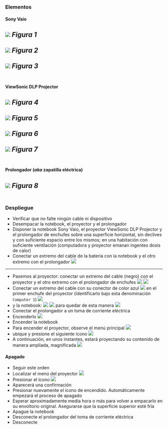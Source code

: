 ### Elementos
#### Sony Vaio
![](images/projector/IMG_1487.jpg)
_Figura 1_
<BR></BR>
![](images/projector/IMG_1488.jpg)
_Figura 2_
<BR></BR>
![](images/projector/IMG_1489.jpg)
_Figura 3_
<BR></BR>
---
#### ViewSonic DLP Projector
![](images/projector/IMG_1486.jpg)
_Figura 4_
<BR></BR>
![](images/projector/IMG_1485.jpg)
_Figura 5_
<BR></BR>
![](images/projector/IMG_1484.jpg)
_Figura 6_
<BR></BR>
![](images/projector/IMG_1478.jpg)
_Figura 7_
<BR></BR>
---
#### Prolongador (_aka_ zapatilla eléctrica)
![](images/projector/IMG_1491.png)
_Figura 8_
<BR></BR>
---
### Despliegue
* Verificar que no falte ningún cable ni dispositivo
* Desempacar la notebook, el proyector y el prolongador 
* Disponer la notebook Sony Vaio, el proyector ViewSonic DLP Projector y el prolongador de enchufes sobre una superficie horizontal, sin declives y con suficiente espacio entre los mismos; en una habitación con suficiente ventilación (computadora y proyector emanan ingentes dosis de calor)
* Conectar un extremo del cable de la batería con la notebook y el otro extremo con el prolongador
![](images/projector/IMG_1477.jpg)
---
* Pasemos al proyector: conectar un extremo del cable (negro) con el proyector y el otro extremo con el prolongador de enchufes 
![](images/projector/IMG_1486.jpg)
![](images/projector/IMG_1495.jpg)
* Conectar un extremo del cable con su conector de color azul
![](images/projector/IMG_1485.jpg)
	 en el primer enchufe del proyector (identificarlo bajo esta denominación `Computer 1`) 
![](images/projector/IMG_1494.jpg)
* y la notebook:
![](images/projector/IMG_1479.jpg)
![](images/projector/IMG_1480.jpg)
para quedar de esta manera
![](images/projector/IMG_1481.jpg)
* Conectar el prolongador a un toma de corriente eléctrica
* Encenderlo
![](images/projector/IMG_1493.jpg)
* Encender la notebook
* Para encender el proyector, observe el menú principal
![](images/projector/IMG_1482.jpg)
* ubique y presione el siguiente ícono
![](images/projector/encendido.png)	 
* A continuación, en unos instantes, estará proyectando su contenido de manera ampliada, magnificada
![](images/projector/IMG_1483.jpg)

#### Apagado 
* Seguir este orden
* Localizar el menú del proyector
![](images/projector/IMG_1482.jpg)
* Presionar el ícono
![](images/projector/encendido.png)
* Aparecerá una confirmación
* Presionar nuevamente el ícono de encendido. Automáticamente empezará el proceso de apagado
* Esperar aproximadamente media hora o más para volver a empacarlo en su envoltorio original. Asegurarse que la superficie superior esté fría
* Apague la notebook
* Desconecte el prolongador del toma de corriente eléctrica
* Desconecte 